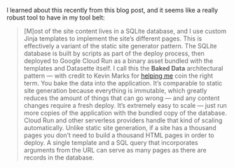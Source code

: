 <!--
.. title: The “Baked Data” architecture pattern
.. slug: baked-data-architecture-pattern
.. date: 2021-01-15 12:00:00 UTC-07:00
.. tags: patterns
.. category: 
.. link: 
.. description: 
.. type: text
-->

I learned about this recently from this blog post, and it seems like a really robust tool to have in my tool belt:

<!-- TEASER_END -->

> [M]ost of the site content lives in a SQLite database, and I use custom Jinja templates to implement the site’s different pages.
> This is effectively a variant of the static site generator pattern. The SQLite database is built by scripts as part of the deploy process, then deployed to Google Cloud Run as a binary asset bundled with the templates and Datasette itself.
> I call this the **Baked Data** architectural pattern — with credit to Kevin Marks for [helping me](https://chat.indieweb.org/dev/2020-11-15#t1605478365993400) coin the right term. You bake the data into the application.
> It’s comparable to static site generation because everything is immutable, which greatly reduces the amount of things that can go wrong — and any content changes require a fresh deploy. It’s extremely easy to scale — just run more copies of the application with the bundled copy of the database. Cloud Run and other serverless providers handle that kind of scaling automatically.
> Unlike static site generation, if a site has a thousand pages you don’t need to build a thousand HTML pages in order to deploy. A single template and a SQL query that incorporates arguments from the URL can serve as many pages as there are records in the database.
